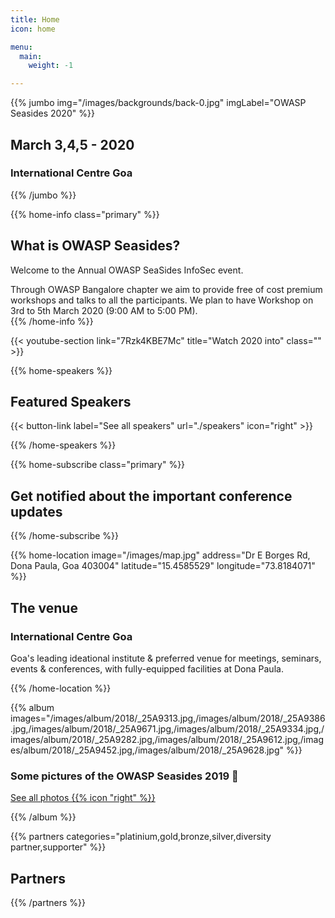 ```yaml
---
title: Home
icon: home

menu:
  main:
    weight: -1

---
```



{{% jumbo img="/images/backgrounds/back-0.jpg" imgLabel="OWASP Seasides 2020" %}}

## March 3,4,5 - 2020
### International Centre Goa

<!-- <a class="btn primary btn-lg" style="margin-top: 1em;" href="https://drive.google.com/file/d/1td_9Cr1b2JZvv0bCpOCJNDsEWgVgEp2Y/view?usp=sharing" target="_blank">Become a sponsor</a> -->

<!--
<a class="btn primary btn-lg" href="https://conference-hall.io/public/event/HJRThubF4uYPkb7jSUxi">
    <svg class="icon icon-cfp"><use xlink:href="#cfp"></use></svg>Submit a presentation
</a>
-->

{{% /jumbo %}}



{{% home-info class="primary" %}}
## What is OWASP Seasides?

Welcome to the Annual OWASP SeaSides InfoSec event.

Through OWASP Bangalore chapter we aim to provide free of cost premium workshops and talks to all the participants. We plan to have Workshop on 3rd to 5th March 2020 (9:00 AM to 5:00 PM). <br/>
{{% /home-info %}}


{{< youtube-section link="7Rzk4KBE7Mc" title="Watch 2020 into" class="" >}}

<!-- ... -->


{{% home-speakers %}}
<!--{{< button-link label="Scholarship Opportunity"
                url="https://docs.google.com/forms/d/1r7um0tZ0zE2ICOZ3EZT7GNpsaSBvRUIDGY-SxpXE2_s/edit"
                icon="cfp" >}}

{{< button-link label="Call for Ideas"
                url="https://docs.google.com/forms/d/18RqwA-XLk7qWPaCsW0VTKz53Mvk4V76o9N48q4uds2k/edit?ts=5dbe6397"
                icon="cfp" >}}                
-->
## Featured Speakers


{{< button-link label="See all speakers"
                url="./speakers"
                icon="right" >}}

{{% /home-speakers %}}


<!-- ... -->

{{% home-subscribe  class="primary" %}}

## Get notified about the important conference updates

{{% /home-subscribe %}}

<!-- ... -->

<!--
{{% home-tickets %}}
# Tickets

<a class="btn primary" href="https://www.billetweb.fr/devfest-toulouse-2019" target="_blank"><svg class="icon icon-cfp"><use xlink:href="#ticket"></use></svg>Ticketing</a>

<ul>
<li>{{< ticket name="Blind Birds"
           starts="2019-03-25"
           ends="2019-04-25"
           price="40 €"
           info="50 first places"
           soldOut="true"
           url="https://www.billetweb.fr/devfest-toulouse-2019" >}}</li>
<li>{{< ticket name="Early Birds"
           starts="2019-04-25"
           ends="2019-06-22"
           price="60 €"
           info="80 first places"
           soldOut="true"
           url="https://www.billetweb.fr/devfest-toulouse-2019" >}}</li>
<li>{{< ticket name="Normal"
           starts="2019-06-22"
           ends="2019-10-03"
           price="80 €"
           info="300 last places"
           soldOut="true"
           url="https://www.billetweb.fr/devfest-toulouse-2019" >}}</li>
</ul>

\* Your ticket gives you access to all conferences, coffee breaks, and lunch. Accommodation is NOT included in this price.

{{% /home-tickets %}}
-->

<!-- ... -->

{{% home-location
    image="/images/map.jpg"
    address="Dr E Borges Rd, Dona Paula, Goa 403004"
    latitude="15.4585529"
    longitude="73.8184071" %}}

## The venue

### International Centre Goa

Goa's leading ideational institute & preferred venue for meetings, seminars, events & conferences, with fully-equipped facilities at Dona Paula.

{{% /home-location %}}

<!-- ... -->

{{% album images="/images/album/2018/_25A9313.jpg,/images/album/2018/_25A9386.jpg,/images/album/2018/_25A9671.jpg,/images/album/2018/_25A9334.jpg,/images/album/2018/_25A9282.jpg,/images/album/2018/_25A9612.jpg,/images/album/2018/_25A9452.jpg,/images/album/2018/_25A9628.jpg" %}}

### Some pictures of the **OWASP Seasides 2019** 👾

<a class="btn primary" target="_blank" rel="noopener" href="https://photos.app.goo.gl/Vg1QF9Eg9iNMjNuC6">
    See all photos
    {{% icon "right" %}}
</a>

{{% /album  %}}

<!-- ... --> 

{{% partners categories="platinium,gold,bronze,silver,diversity partner,supporter" %}}
## Partners
{{% /partners %}}
